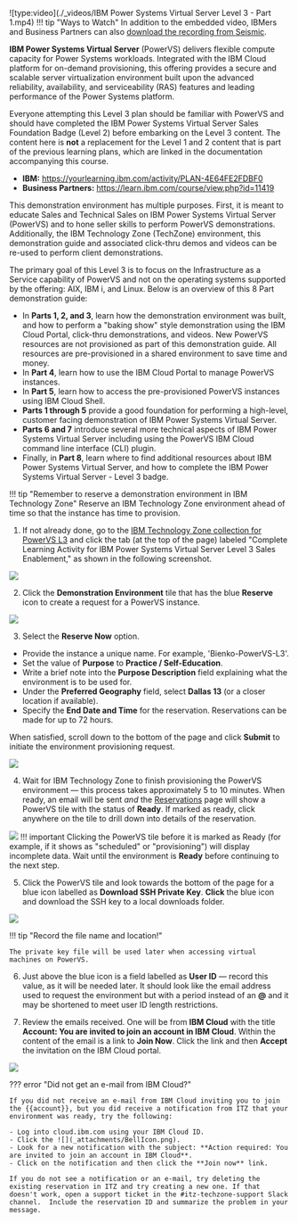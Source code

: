 ![type:video](./_videos/IBM Power Systems Virtual Server Level 3 - Part 1.mp4)
!!! tip "Ways to Watch"
    In addition to the embedded video, IBMers and Business Partners can also <a href="https://ibm.seismic.com/Link/Content/DChpTqJ8dqGH68QMBF6jMVQC92gG" target="_blank">download the recording from Seismic</a>.

**IBM Power Systems Virtual Server** (PowerVS) delivers flexible compute capacity for Power Systems workloads. Integrated with the IBM Cloud platform for on-demand provisioning, this offering provides a secure and scalable server virtualization environment built upon the advanced reliability, availability, and serviceability (RAS) features and leading performance of the Power Systems platform.

Everyone attempting this Level 3 plan should be familiar with PowerVS and should have completed the IBM Power Systems Virtual Server Sales Foundation Badge (Level 2) before embarking on the Level 3 content. The content here is **not** a replacement for the Level 1 and 2 content that is part of the previous learning plans, which are linked in the documentation accompanying this course.

- **IBM:** <a href="https://yourlearning.ibm.com/activity/PLAN-4E64FE2FDBF0" target="_blank">https://yourlearning.ibm.com/activity/PLAN-4E64FE2FDBF0</a>
- **Business Partners:** <a href="https://learn.ibm.com/course/view.php?id=11419" target="_blank">https://learn.ibm.com/course/view.php?id=11419</a>

This demonstration environment has multiple purposes. First, it is meant to educate Sales and Technical Sales on IBM Power Systems Virtual Server (PowerVS) and to hone seller skills to perform PowerVS demonstrations. Additionally, the IBM Technology Zone (TechZone) environment, this demonstration guide and associated click-thru demos and videos can be re-used to perform client demonstrations.

The primary goal of this Level 3 is to focus on the Infrastructure as a Service capability of PowerVS and not on the operating systems supported by the offering: AIX, IBM i, and Linux. Below is an overview of this 8 Part demonstration guide:

- In **Parts 1, 2, and 3**, learn how the demonstration environment was built, and how to perform a "baking show" style demonstration using the IBM Cloud Portal, click-thru demonstrations, and videos. New PowerVS resources are not provisioned as part of this demonstration guide. All resources are pre-provisioned in a shared environment to save time and money.
- In **Part 4**, learn how to use the IBM Cloud Portal to manage PowerVS instances.
- In **Part 5**, learn how to access the pre-provisioned PowerVS instances using IBM Cloud Shell.
- **Parts 1 through 5** provide a good foundation for performing a high-level, customer facing demonstration of IBM Power Systems Virtual Server.
- **Parts 6 and 7** introduce several more technical aspects of IBM Power Systems Virtual Server including using the PowerVS IBM Cloud command line interface (CLI) plugin.
- Finally, in **Part 8**, learn where to find additional resources about IBM Power Systems Virtual Server, and how to complete the IBM Power Systems Virtual Server - Level 3 badge.

!!! tip "Remember to reserve a demonstration environment in IBM Technology Zone"
    Reserve an IBM Technology Zone environment ahead of time so that the instance has time to provision.

1. If not already done, go to the <a href="https://techzone.ibm.com/collection/ibm-power-systems-virtual-server-level-3" target="_blank">IBM Technology Zone collection for PowerVS L3</a> and click the tab (at the top of the page) labeled "Complete Learning Activity for IBM Power Systems Virtual Server Level 3 Sales Enablement," as shown in the following screenshot.

![](_attachments/part1_step1.png)

2. Click the **Demonstration Environment** tile that has the blue **Reserve** icon to create a request for a PowerVS instance.

![](_attachments/part1_step2.png)

3. Select the **Reserve Now** option.

- Provide the instance a unique name. For example, 'Bienko-PowerVS-L3'.
- Set the value of **Purpose** to **Practice / Self-Education**.
- Write a brief note into the **Purpose Description** field explaining what the environment is to be used for.
- Under the **Preferred Geography** field, select **Dallas 13** (or a closer location if available).
- Specify the **End Date and Time** for the reservation. Reservations can be made for up to 72 hours.

When satisfied, scroll down to the bottom of the page and click **Submit** to initiate the environment provisioning request.

![](_attachments/part1_step3.png)

4. Wait for IBM Technology Zone to finish provisioning the PowerVS environment — this process takes approximately 5 to 10 minutes. When ready, an email will be sent _and_ the <a href="https://techzone.ibm.com/my/reservations" target="_blank">Reservations</a> page will show a PowerVS tile with the status of **Ready**. If marked as ready, click anywhere on the tile to drill down into details of the reservation.

![](_attachments/part1_step4.png)
!!! important
    Clicking the PowerVS tile before it is marked as Ready (for example, if it shows as "scheduled" or "provisioning") will display incomplete data. Wait until the environment is **Ready** before continuing to the next step.

5. Click the PowerVS tile and look towards the bottom of the page for a blue icon labelled as **Download SSH Private Key**. **Click** the blue icon and download the SSH key to a local downloads folder.

![](_attachments/part1_step5.png)

!!! tip "Record the file name and location!"
    
    The private key file will be used later when accessing virtual machines on PowerVS. 

6. Just above the blue icon is a field labelled as **User ID** — record this value, as it will be needed later. It should look like the email address used to request the environment but with a period instead of an **@** and it may be shortened to meet user ID length restrictions.

7. Review the emails received. One will be from **IBM Cloud** with the title **Account: You are invited to join an account in IBM Cloud**. Within the content of the email is a link to **Join Now**. Click the link and then **Accept** the invitation on the IBM Cloud portal.

![](_attachments/part1_step7.png)

??? error "Did not get an e-mail from IBM Cloud?"

    If you did not receive an e-mail from IBM Cloud inviting you to join the {{account}}, but you did receive a notification from ITZ that your environment was ready, try the following:

    - Log into cloud.ibm.com using your IBM Cloud ID.
    - Click the ![](_attachments/BellIcon.png).
    - Look for a new notification with the subject: **Action required: You are invited to join an account in IBM Cloud**.
    - Click on the notification and then click the **Join now** link.

    If you do not see a notification or an e-mail, try deleting the existing reservation in ITZ and try creating a new one. If that doesn't work, open a support ticket in the #itz-techzone-support Slack channel.  Include the reservation ID and summarize the problem in your message.